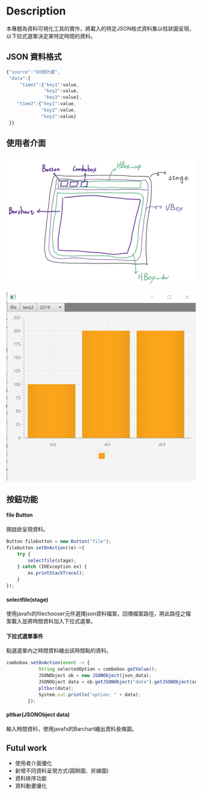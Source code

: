 
# Description 

本專題為資料可視化工具的實作，將載入的特定JSON格式資料集以柱狀圖呈現，以下拉式選單決定某特定時間的資料。


## JSON 資料格式

```javascript
{"source":"XX統計處",
 "data":{
     "time1":{"key1":value,
              "key2":value,
              "key3":value},
    "time2":{"key1":value,
             "key2":value,
             "key3":value}
 }}
```

## 使用者介面

![App Screenshot](https://raw.githubusercontent.com/lry121255/s1080308-final-project/main/Layout%20node.png?token=GHSAT0AAAAAACBBP7ST2K4MLMG7XS2SEC7YZBPWFCQ)

![App Screenshot](https://raw.githubusercontent.com/lry121255/s1080308-final-project/main/UI.png?token=GHSAT0AAAAAACBBP7SSOAM4EG73ROSDZRBSZBPWFVQ)




## 按鈕功能

#### file Button
開啟欲呈現資料。
```javascript
Button filebutton = new Button("file");
filebutton.setOnAction((e)->{
    try {
        selectfile(stage);
    } catch (IOException ex) {
        ex.printStackTrace();
    }
});
```
#### selectfile(stage)

使用javafx的filechooser元件選擇json資料檔案，回傳檔案路徑，將此路徑之檔案載入並將時間資料加入下拉式選單。


#### 下拉式選單事件
點選選單內之時間資料繪出該時間點的資料。
```javascript
combobox.setOnAction(event -> {
            String selectedOption = combobox.getValue();
            JSONObject ob = new JSONObject(json_data);
            JSONObject data = ob.getJSONObject("data").getJSONObject(selectedOption);
            pltbar(data);
            System.out.println("option: " + data);
        });
```

#### pltbar(JSONObject data)
輸入時間資料，使用javafx的Barchart繪出資料長條圖。

## Futul work

- 使用者介面優化
- 新增不同資料呈現方式(圓餅圖、折線圖)
- 資料排序功能
- 資料動畫優化
